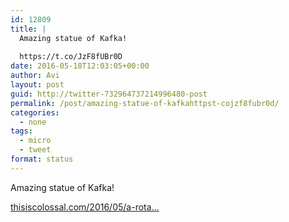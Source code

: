 ```yaml
---
id: 12809
title: |
  Amazing statue of Kafka!
  
  https://t.co/JzF8fUBr0D
date: 2016-05-18T12:03:05+00:00
author: Avi
layout: post
guid: http://twitter-732964737214996480-post
permalink: /post/amazing-statue-of-kafkahttpst-cojzf8fubr0d/
categories:
  - none
tags:
  - micro
  - tweet
format: status
---
```

Amazing statue of Kafka!

[thisiscolossal.com/2016/05/a-rota…](http://www.thisiscolossal.com/2016/05/a-rotating-42-layer-sculpture-of-franz-kafkas-head-by-david-cerny/)